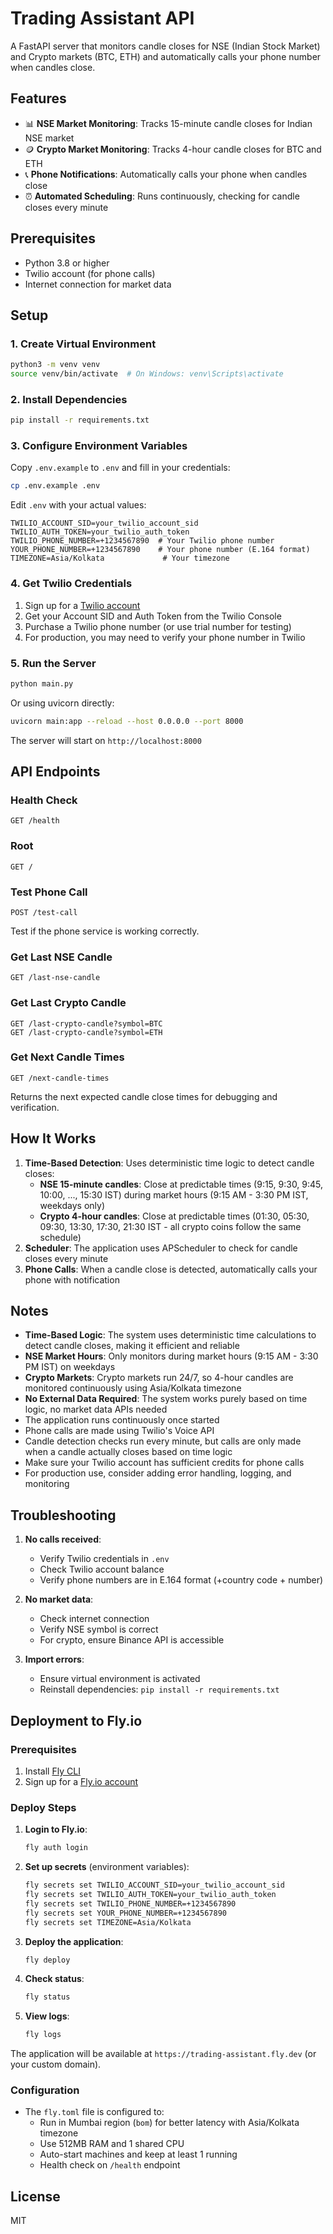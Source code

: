 # Trading Assistant API

A FastAPI server that monitors candle closes for NSE (Indian Stock Market) and Crypto markets (BTC, ETH) and automatically calls your phone number when candles close.

## Features

- 📊 **NSE Market Monitoring**: Tracks 15-minute candle closes for Indian NSE market
- 🪙 **Crypto Market Monitoring**: Tracks 4-hour candle closes for BTC and ETH
- 📞 **Phone Notifications**: Automatically calls your phone when candles close
- ⏰ **Automated Scheduling**: Runs continuously, checking for candle closes every minute

## Prerequisites

- Python 3.8 or higher
- Twilio account (for phone calls)
- Internet connection for market data

## Setup

### 1. Create Virtual Environment

```bash
python3 -m venv venv
source venv/bin/activate  # On Windows: venv\Scripts\activate
```

### 2. Install Dependencies

```bash
pip install -r requirements.txt
```

### 3. Configure Environment Variables

Copy `.env.example` to `.env` and fill in your credentials:

```bash
cp .env.example .env
```

Edit `.env` with your actual values:

```
TWILIO_ACCOUNT_SID=your_twilio_account_sid
TWILIO_AUTH_TOKEN=your_twilio_auth_token
TWILIO_PHONE_NUMBER=+1234567890  # Your Twilio phone number
YOUR_PHONE_NUMBER=+1234567890    # Your phone number (E.164 format)
TIMEZONE=Asia/Kolkata             # Your timezone
```

### 4. Get Twilio Credentials

1. Sign up for a [Twilio account](https://www.twilio.com/)
2. Get your Account SID and Auth Token from the Twilio Console
3. Purchase a Twilio phone number (or use trial number for testing)
4. For production, you may need to verify your phone number in Twilio

### 5. Run the Server

```bash
python main.py
```

Or using uvicorn directly:

```bash
uvicorn main:app --reload --host 0.0.0.0 --port 8000
```

The server will start on `http://localhost:8000`

## API Endpoints

### Health Check
```
GET /health
```

### Root
```
GET /
```

### Test Phone Call
```
POST /test-call
```
Test if the phone service is working correctly.

### Get Last NSE Candle
```
GET /last-nse-candle
```

### Get Last Crypto Candle
```
GET /last-crypto-candle?symbol=BTC
GET /last-crypto-candle?symbol=ETH
```

### Get Next Candle Times
```
GET /next-candle-times
```
Returns the next expected candle close times for debugging and verification.

## How It Works

1. **Time-Based Detection**: Uses deterministic time logic to detect candle closes:
   - **NSE 15-minute candles**: Close at predictable times (9:15, 9:30, 9:45, 10:00, ..., 15:30 IST) during market hours (9:15 AM - 3:30 PM IST, weekdays only)
   - **Crypto 4-hour candles**: Close at predictable times (01:30, 05:30, 09:30, 13:30, 17:30, 21:30 IST - all crypto coins follow the same schedule)
2. **Scheduler**: The application uses APScheduler to check for candle closes every minute
3. **Phone Calls**: When a candle close is detected, automatically calls your phone with notification

## Notes

- **Time-Based Logic**: The system uses deterministic time calculations to detect candle closes, making it efficient and reliable
- **NSE Market Hours**: Only monitors during market hours (9:15 AM - 3:30 PM IST) on weekdays
- **Crypto Markets**: Crypto markets run 24/7, so 4-hour candles are monitored continuously using Asia/Kolkata timezone
- **No External Data Required**: The system works purely based on time logic, no market data APIs needed
- The application runs continuously once started
- Phone calls are made using Twilio's Voice API
- Candle detection checks run every minute, but calls are only made when a candle actually closes based on time logic
- Make sure your Twilio account has sufficient credits for phone calls
- For production use, consider adding error handling, logging, and monitoring

## Troubleshooting

1. **No calls received**: 
   - Verify Twilio credentials in `.env`
   - Check Twilio account balance
   - Verify phone numbers are in E.164 format (+country code + number)

2. **No market data**:
   - Check internet connection
   - Verify NSE symbol is correct
   - For crypto, ensure Binance API is accessible

3. **Import errors**:
   - Ensure virtual environment is activated
   - Reinstall dependencies: `pip install -r requirements.txt`

## Deployment to Fly.io

### Prerequisites

1. Install [Fly CLI](https://fly.io/docs/getting-started/installing-flyctl/)
2. Sign up for a [Fly.io account](https://fly.io/app/sign-up)

### Deploy Steps

1. **Login to Fly.io**:
   ```bash
   fly auth login
   ```

2. **Set up secrets** (environment variables):
   ```bash
   fly secrets set TWILIO_ACCOUNT_SID=your_twilio_account_sid
   fly secrets set TWILIO_AUTH_TOKEN=your_twilio_auth_token
   fly secrets set TWILIO_PHONE_NUMBER=+1234567890
   fly secrets set YOUR_PHONE_NUMBER=+1234567890
   fly secrets set TIMEZONE=Asia/Kolkata
   ```

3. **Deploy the application**:
   ```bash
   fly deploy
   ```

4. **Check status**:
   ```bash
   fly status
   ```

5. **View logs**:
   ```bash
   fly logs
   ```

The application will be available at `https://trading-assistant.fly.dev` (or your custom domain).

### Configuration

- The `fly.toml` file is configured to:
  - Run in Mumbai region (`bom`) for better latency with Asia/Kolkata timezone
  - Use 512MB RAM and 1 shared CPU
  - Auto-start machines and keep at least 1 running
  - Health check on `/health` endpoint

## License

MIT

